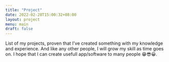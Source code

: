 ```yaml
---
title: "Project"
date: 2022-02-28T15:00:32+08:00
layout: project
menu: main
draft: false
---
```


List of my projects, proven that I've created something with my knowledge and experience. And like any other people, I will grow my skill as time goes on. I hope that I can create usefull app/software to many people 😁😎😀.
